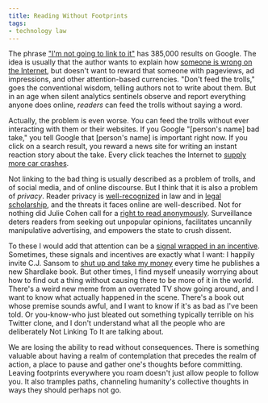 ```yaml
---
title: Reading Without Footprints
tags:
- technology law
---
```

The phrase ["I'm not going to link to it"](https://www.google.com/search?q=%22I%27m+not+going+to+link+to+it%22) has 385,000 results on Google. The idea is usually that the author wants to explain how  [someone is wrong on the Internet](https://xkcd.com/386/), but doesn't want to reward that someone with pageviews, ad impressions, and other attention-based currencies. "Don't feed the trolls," goes the conventional wisdom, telling authors not to write about them. But in an age when silent analytics sentinels observe and report everything anyone does online, _readers_ can feed the trolls without saying a word.

Actually, the problem is even worse. You can feed the trolls without ever interacting with them or their websites. If you Google "[person's name] bad take," you tell Google that [person's name] is important right now. If you click on a search result, you reward a news site for writing an instant reaction story about the take. Every click teaches the Internet to [supply more car crashes](https://www.nytimes.com/2017/05/20/technology/evan-williams-medium-twitter-internet.html).

Not linking to the bad thing is usually described as a problem of trolls, and of social media, and of online discourse. But I think that it is also a problem of _privacy_. Reader privacy is [well-recognized](https://scholar.google.com/scholar_case?case=8628043461770653869) in law and in [legal](https://works.bepress.com/marc_jonathan_blitz/12/download/) [scholarship](https://yjolt.org/sites/default/files/ard_confidentiality_and_the_problem_of_third_parties_0_0_0.pdf), and the threats it faces online are well-described. Not for nothing did Julie Cohen call for a [right to read anonymously](https://scholarship.law.georgetown.edu/facpub/814/). Surveillance deters readers from seeking out unpopular opinions,  facilitates uncannily manipulative advertising, and empowers the state to crush dissent.

To these I would add that attention can be a [signal wrapped in an incentive](https://mru.org/courses/principles-economics-microeconomics/price-system-spontaneous-order). Sometimes, these signals and incentives are exactly what I want: I happily invite C.J. Sansom to [shut up and take my money](https://knowyourmeme.com/memes/shut-up-and-take-my-money) every time he publishes a new Shardlake book. But other times, I find myself uneasily worrying about how to find out a thing without causing there to be more of it in the world. There's a weird new meme from an overrated TV show going around, and I want to know what actually happened in the scene. There's a book out whose premise sounds awful, and I want to know if it's  as bad as I've been told. Or you-know-who just bleated out something typically terrible on his Twitter clone, and I don't understand what all the people who are deliberately Not Linking To It are talking about.

We are losing the ability to read without consequences. There is something valuable about having a realm of contemplation that precedes the realm of action, a place to pause and gather one's thoughts before committing. Leaving footprints everywhere you roam doesn't just allow people to follow you. It also tramples paths, channeling humanity's collective thoughts in ways they should perhaps not go.